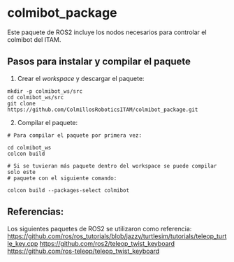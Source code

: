 # colmibot_package

Este paquete de ROS2 incluye los nodos necesarios para controlar el colmibot del ITAM.

## Pasos para instalar y compilar el paquete

1. Crear el *workspace* y descargar el paquete:
```
mkdir -p colmibot_ws/src
cd colmibot_ws/src
git clone https://github.com/ColmillosRoboticsITAM/colmibot_package.git
```

2. Compilar el paquete:
```
# Para compilar el paquete por primera vez:

cd colmibot_ws
colcon build

# Si se tuvieran más paquete dentro del workspace se puede compilar solo este
# paquete con el siguiente comando:

colcon build --packages-select colmibot
```

## Referencias:

Los siguientes paquetes de ROS2 se utilizaron como referencia:
https://github.com/ros/ros_tutorials/blob/jazzy/turtlesim/tutorials/teleop_turtle_key.cpp
https://github.com/ros2/teleop_twist_keyboard
https://github.com/ros-teleop/teleop_twist_keyboard